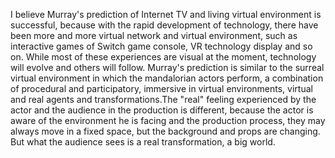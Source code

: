 I believe Murray's prediction of Internet TV and living virtual environment is successful, because with the rapid development of technology, there have been more and more virtual network and virtual environment, such as interactive games of Switch game console, VR technology display and so on. While most of these experiences are visual at the moment, technology will evolve and others will follow. Murray's prediction is similar to the surreal virtual environment in which the mandalorian actors perform, a combination of procedural and participatory, immersive in virtual environments, virtual and real agents and transformations.The "real" feeling experienced by the actor and the audience in the production is different, because the actor is aware of the environment he is facing and the production process, they may always move in a fixed space, but the background and props are changing. But what the audience sees is a real transformation, a big world.
